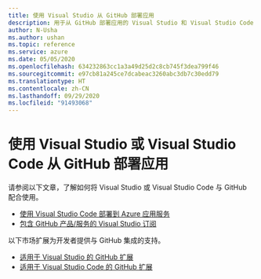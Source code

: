 ```yaml
---
title: 使用 Visual Studio 从 GitHub 部署应用
description: 用于从 GitHub 部署应用的 Visual Studio 和 Visual Studio Code 资源
author: N-Usha
ms.author: ushan
ms.topic: reference
ms.service: azure
ms.date: 05/05/2020
ms.openlocfilehash: 634232863cc1a3a49d25d2c8cb745f3dea799f46
ms.sourcegitcommit: e97cb81a245ce7dcabeac3260abc3db7c30edd79
ms.translationtype: HT
ms.contentlocale: zh-CN
ms.lasthandoff: 09/29/2020
ms.locfileid: "91493068"
---
```

# <a name="use-visual-studio-or-visual-studio-code-to-deploy-apps-from-github"></a>使用 Visual Studio 或 Visual Studio Code 从 GitHub 部署应用 

请参阅以下文章，了解如何将 Visual Studio 或 Visual Studio Code 与 GitHub 配合使用。  

- [使用 Visual Studio Code 部署到 Azure 应用服务](/azure/devops/pipelines/targets/deploy-to-azure-vscode)  
- [包含 GitHub 产品/服务的 Visual Studio 订阅](/visualstudio/subscriptions/access-github)  

以下市场扩展为开发者提供与 GitHub 集成的支持。 

- [适用于 Visual Studio 的 GitHub 扩展](https://visualstudio.github.com/)  
- [适用于 Visual Studio Code 的 GitHub 扩展](https://vscode.github.com/)